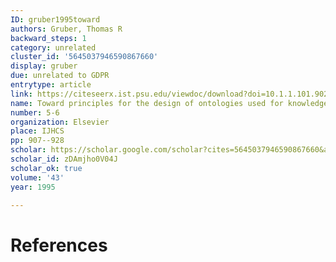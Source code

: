 ```yaml
---
ID: gruber1995toward
authors: Gruber, Thomas R
backward_steps: 1
category: unrelated
cluster_id: '5645037946590867660'
display: gruber
due: unrelated to GDPR
entrytype: article
link: https://citeseerx.ist.psu.edu/viewdoc/download?doi=10.1.1.101.9025&rep=rep1&type=pdf
name: Toward principles for the design of ontologies used for knowledge sharing?
number: 5-6
organization: Elsevier
place: IJHCS
pp: 907--928
scholar: https://scholar.google.com/scholar?cites=5645037946590867660&as_sdt=2005&sciodt=0,5&hl=en
scholar_id: zDAmjho0V04J
scholar_ok: true
volume: '43'
year: 1995

---
```


# References


